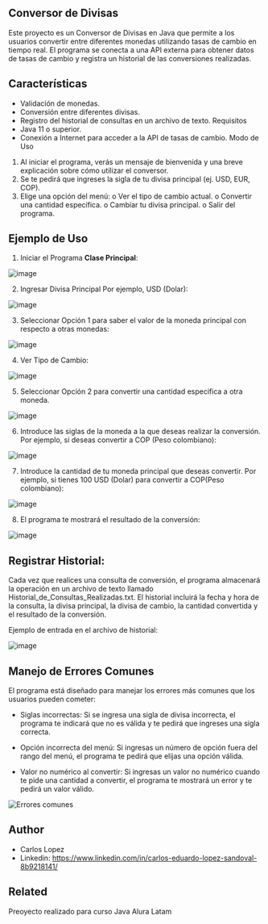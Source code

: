 ## Conversor de Divisas

Este proyecto es un Conversor de Divisas en Java que permite a los usuarios convertir entre diferentes monedas utilizando tasas de cambio en tiempo real. El programa se conecta a una API externa para obtener datos de tasas de cambio y registra un historial de las conversiones realizadas.

## Características

* Validación de monedas.
* Conversión entre diferentes divisas.
* Registro del historial de consultas en un archivo de texto.
Requisitos
* Java 11 o superior.
* Conexión a Internet para acceder a la API de tasas de cambio.
Modo de Uso
1. Al iniciar el programa, verás un mensaje de bienvenida y una breve explicación sobre cómo utilizar el conversor.
2. Se te pedirá que ingreses la sigla de tu divisa principal (ej. USD, EUR, COP).
3. Elige una opción del menú:
o Ver el tipo de cambio actual.
o Convertir una cantidad específica.
o Cambiar tu divisa principal.
o Salir del programa.
## Ejemplo de Uso
1. Iniciar el Programa **Clase Principal**:
   
   
![image](https://github.com/user-attachments/assets/282ae5f6-e434-48a9-acd1-b5a621d04c3c)

2. Ingresar Divisa Principal Por ejemplo, USD (Dolar):
   
![image](https://github.com/user-attachments/assets/37856adc-a7c7-482a-9c08-df9af4b24b15)

3. Seleccionar Opción 1 para saber el valor de la moneda principal con respecto a otras monedas:
 
![image](https://github.com/user-attachments/assets/cf9417b8-37c9-49c3-b715-9fd1b10d9b3d)

4. Ver Tipo de Cambio:

![image](https://github.com/user-attachments/assets/dd394fc3-099b-4cb1-b5f2-5b260f713f06)

5. Seleccionar Opción 2 para convertir una cantidad especifica a otra moneda.

![image](https://github.com/user-attachments/assets/0e8d9892-2d19-423f-9735-ee89aad42077)

6. Introduce las siglas de la moneda a la que deseas realizar la conversión. Por ejemplo, si deseas convertir a COP (Peso colombiano):

![image](https://github.com/user-attachments/assets/887e339b-7b0f-4f33-824e-c600a349215e)

7. Introduce la cantidad de tu moneda principal que deseas convertir. Por ejemplo, si tienes 100 USD (Dolar) para convertir a COP(Peso colombiano):

![image](https://github.com/user-attachments/assets/d9d00d70-be74-405a-8d8b-4e0848eae808)

8. El programa te mostrará el resultado de la conversión:

![image](https://github.com/user-attachments/assets/83b6a6f3-b6c0-487a-95f4-bdbb6c73a499)

## Registrar Historial:
Cada vez que realices una consulta de conversión, el programa almacenará la operación en un archivo de texto llamado Historial_de_Consultas_Realizadas.txt. El historial incluirá la fecha y hora de la consulta, la divisa principal, la divisa de cambio, la cantidad convertida y el resultado de la conversión.

Ejemplo de entrada en el archivo de historial:

![image](https://github.com/user-attachments/assets/2cc7e955-ff0a-418b-8a35-f7e065fb45b7)



## Manejo de Errores Comunes
El programa está diseñado para manejar los errores más comunes que los usuarios pueden cometer:

- Siglas incorrectas: Si se ingresa una sigla de divisa incorrecta, el programa te indicará que no es válida y te pedirá que ingreses una sigla correcta.


- Opción incorrecta del menú: Si ingresas un número de opción fuera del rango del menú, el programa te pedirá que elijas una opción válida.

- Valor no numérico al convertir: Si ingresas un valor no numérico cuando te pide una cantidad a convertir, el programa te mostrará un error y te pedirá un valor válido.

![Errores comunes](https://github.com/user-attachments/assets/dbd21365-a097-49c2-ab75-47125fd5da81)
## Author

- Carlos Lopez 
- Linkedin: https://www.linkedin.com/in/carlos-eduardo-lopez-sandoval-8b9218141/ 


## Related

Preoyecto realizado para curso Java Alura Latam 
